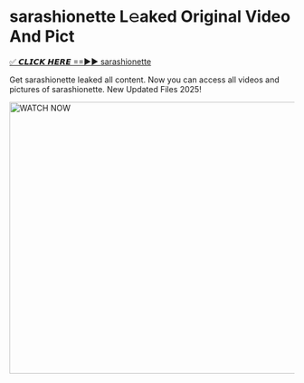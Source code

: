 # sarashionette L𝚎aked Original Video And Pict

<p><a href="https://cliphot.my.id/sarashionette" rel="nofollow">✅ 𝘾𝙇𝙄𝘾𝙆 𝙃𝙀𝙍𝙀 ==►► sarashionette​</a></p>


<p>Get sarashionette leaked all content. Now you can access all videos and pictures of sarashionette. New Updated Files 2025!</p>


<p><a rel="nofollow" title="WATCH NOW" href="https://cliphot.my.id/sarashionette"><img border="sarashionette" height="480" width="720" title="WATCH NOW" alt="WATCH NOW" src="https://i.ibb.co.com/xMMVF88/686577567.gif"></a></p>